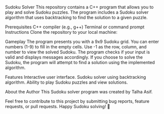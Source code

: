 Sudoku Solver
This repository contains a C++ program that allows you to play and solve Sudoku puzzles. The program includes a Sudoku solver algorithm that uses backtracking to find the solution to a given puzzle.


Prerequisites
C++ compiler (e.g., g++)
Terminal or command prompt
Instructions
Clone the repository to your local machine:



Gameplay
The program presents you with a 9x9 Sudoku grid.
You can enter numbers (1-9) to fill in the empty cells.
Use -1 as the row, column, and number to view the solved Sudoku.
The program checks if your input is valid and displays messages accordingly.
If you choose to solve the Sudoku, the program will attempt to find a solution using the implemented algorithm.

Features
Interactive user interface.
Sudoku solver using backtracking algorithm.
Ability to play Sudoku puzzles and view solutions.

About the Author
This Sudoku solver program was created by Talha Asif.


Feel free to contribute to this project by submitting bug reports, feature requests, or pull requests. Happy Sudoku solving! 🧩





